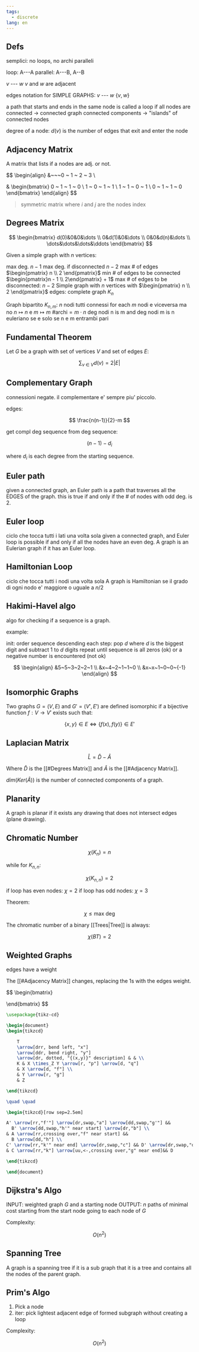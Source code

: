 ```yaml
---
tags:
  - discrete
lang: en
---
```


## Defs

semplici: no loops, no archi paralleli

loop: A---A
parallel: A---B, A--B

$v$ --- $w$
$v$ and $w$ are adjacent

edges notation for SIMPLE GRAPHS:
$v$ --- $w$ $\{v, w\}$

a path that starts and ends in the same node is called a loop
if all nodes are connected -> connected graph
connected components -> "islands" of connected nodes

degree of a node:
$d(v)$ is the number of edges that exit and enter the node

## Adjacency Matrix

A matrix that lists if a nodes are adj. or not.

$$
\begin{align}
&~~~0 ~ 1 ~ 2 ~ 3  \\

& \begin{bmatrix}
0 ~ 1 ~ 1 ~ 0 \\
1 ~ 0 ~ 1 ~ 1 \\
1 ~ 1 ~ 0 ~ 1 \\
0 ~ 1 ~ 1 ~ 0
\end{bmatrix}
\end{align}
$$

> symmetric matrix where $i$ and $j$ are the nodes index

## Degrees Matrix

$$
\begin{bmatrix}
d(0)&0&0&\dots \\
0&d(1)&0&\dots \\
0&0&d(n)&\dots \\
\dots&\dots&\dots&\ddots
\end{bmatrix}
$$

Given a simple graph with $n$ vertices:

max deg. $n-1$
max deg. if disconnected $n-2$
max # of edges $\begin{pmatrix} n \\ 2 \end{pmatrix}$
min # of edges to be connected $\begin{pmatrix}n - 1 \\ 2\end{pmatrix} + 1$
max # of edges to be disconnected: $n-2$
Simple graph with $n$ vertices with $\begin{pmatrix} n \\ 2 \end{pmatrix}$ edges: $\text{complete graph } K_n$

Graph bipartito $K_{n,m}$: $n$ nodi tutti connessi for each $m$ nodi e viceversa ma no $n\mapsto n$ e $m\mapsto m$
$\text{\#archi} = m\cdot n$
deg nodi n is m and deg nodi m is n
euleriano se e solo se n e m entrambi pari

## Fundamental Theorem

Let $G$ be a graph with set of vertices $V$ and set of edges $E$:

$$
\sum_{v ~\in~ V} d(v) = 2|E|
$$

## Complementary Graph

connessioni negate. il complementare e' sempre piu' piccolo.

edges:

$$
\frac{n(n-1)}{2}-m
$$

get compl deg sequence from deg sequence:

$$
(n - 1) - d_{i}
$$

where $d_i$ is each degree from the starting sequence.

## Euler path

given a connected graph, an Euler path is a path that traverses all the EDGES of the graph.
this is true if and only if the # of nodes with odd deg. is $2$.

## Euler loop

ciclo che tocca tutti i lati una volta sola
given a connected graph, and Euler loop is possible if and only if all the nodes have an even deg.
A graph is an Eulerian graph if it has an Euler loop.

## Hamiltonian Loop

ciclo che tocca tutti i nodi una volta sola
A graph is Hamiltonian se il grado di ogni nodo e' maggiore o uguale a $n/2$

## Hakimi-Havel algo

algo for checking if a sequence is a graph.

example:

init: order sequence descending
each step: pop $d$ where $d$ is the biggest digit and subtract $1$ to $d$ digits
repeat until sequence is all zeros (ok) or a negative number is encountered (not ok)

$$
\begin{align}
&5~5~3~2~2~1 \\
&x~4~2~1~1~0 \\
&x~x~1~0~0~{-1}
\end{align}
$$

## Isomorphic Graphs

Two graphs $G=(V, E)$ and $G'=(V',E')$ are defined isomorphic if a bijective function $f: V\to V'$ exists such that:

$$\{x,y\}\in E \Leftrightarrow \{f(x), f(y)\}\in E'$$

## Laplacian Matrix

$$
\hat{L} = \hat{D} - \hat{A}
$$

Where $\hat{D}$ is the [[#Degrees Matrix]] and $\hat{A}$ is the [[#Adjacency Matrix]].

$dim(Ker(\hat{A}))$ is the number of connected components of a graph.

## Planarity

A graph is planar if it exists any drawing that does not intersect edges (plane drawing).

## Chromatic Number

$$
\chi(K_{n}) = n
$$

while for $K_{n,n}$:

$$
\chi(K_{n,n}) = 2
$$

if loop has even nodes: $\chi=2$
if loop has odd nodes: $\chi=3$

Theorem:

$$
\chi \leq \text{max deg}
$$

The chromatic number of a binary [[Trees|Tree]] is always:

$$\chi(BT) = 2$$

## Weighted Graphs

edges have a weight

The [[#Adjacency Matrix]] changes, replacing the $1$s with the edges weight.

$$
\begin{bmatrix}

\end{bmatrix}
$$

```tikz
\usepackage{tikz-cd}

\begin{document}
\begin{tikzcd}

    T
    \arrow[drr, bend left, "x"]
    \arrow[ddr, bend right, "y"]
    \arrow[dr, dotted, "{(x,y)}" description] & & \\
    K & X \times_Z Y \arrow[r, "p"] \arrow[d, "q"]
    & X \arrow[d, "f"] \\
    & Y \arrow[r, "g"]
    & Z

\end{tikzcd}

\quad \quad

\begin{tikzcd}[row sep=2.5em]

A' \arrow[rr,"f'"] \arrow[dr,swap,"a"] \arrow[dd,swap,"g'"] &&
  B' \arrow[dd,swap,"h'" near start] \arrow[dr,"b"] \\
& A \arrow[rr,crossing over,"f" near start] &&
  B \arrow[dd,"h"] \\
C' \arrow[rr,"k'" near end] \arrow[dr,swap,"c"] && D' \arrow[dr,swap,"d"] \\
& C \arrow[rr,"k"] \arrow[uu,<-,crossing over,"g" near end]&& D

\end{tikzcd}

\end{document}
```

## Dijkstra's Algo

INPUT: weighted graph $G$ and a starting node
OUTPUT: $n$ paths of minimal cost starting from the start node going to each node of $G$

Complexity:

$$
O(n^2)
$$

## Spanning Tree

A graph is a spanning tree if it is a sub graph that it is a tree and contains all the nodes of the parent graph.

## Prim's Algo

1. Pick a node
2. iter: pick lightest adjacent edge of formed subgraph without creating a loop

Complexity:

$$
O(n^2)
$$
